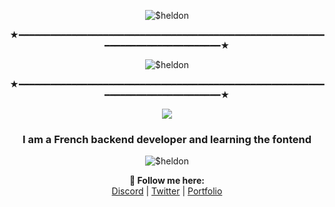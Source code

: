 <p align="center"> <img src="https://readme-typing-svg.demolab.com?font=Unbounded&weight=700&size=30&duration=5000&pause=1000&color=33F741&background=1E42FF00&center=true&width=435&lines=Its-SheldonDev" alt="$heldon" /> </p>

<p align="center">★━━━━━━━━━━━━━━━━━━━━━━━━━━━━━━━━━━━━━━━━━━━━━━━━━━━━━━━━━━━━━━━━━━━━━━━━━━━━━━━━★</p>

<p align="center"> <img src="https://svg-banners.vercel.app/api?type=origin&text1=JS Python Java Go React.js Batched Vue.js Sqlite3 SQL Ruby CPP" alt="$heldon" /> </p>

<p align="center">★━━━━━━━━━━━━━━━━━━━━━━━━━━━━━━━━━━━━━━━━━━━━━━━━━━━━━━━━━━━━━━━━━━━━━━━━━━━━━━━━★</p>


<p align="center"> <img src="https://discord.c99.nl/widget/theme-3/999325599740997705.png"> </p>
<h3 align="center">I am a French backend developer and learning the fontend</h3>
<p align="center"> <img src="https://komarev.com/ghpvc/?username=marius-bzcn&label=Profile%20views&color=0e75b6&style=flat" alt="$heldon" /> </p>

<p align="center">
  <b>🖤 Follow me here:</b><br>
  <a href="https://discord.sheldon-dev.fr">Discord</a> |
  <a href="https://twitter.com/Sheldon_Dev">Twitter</a> |
  <a href="https://sheldon-dev.fr">Portfolio</a>
  <br><br>
  <br><br>
</p>
